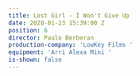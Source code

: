 ```yaml
---
title: Lost Girl - I Won't Give Up
date: 2020-01-23 15:39:00 Z
position: 6
director: Paulo Berberan
production-company: 'LowKey Films '
equipment: 'Arri Alexa Mini '
is-shown: false
---
```


